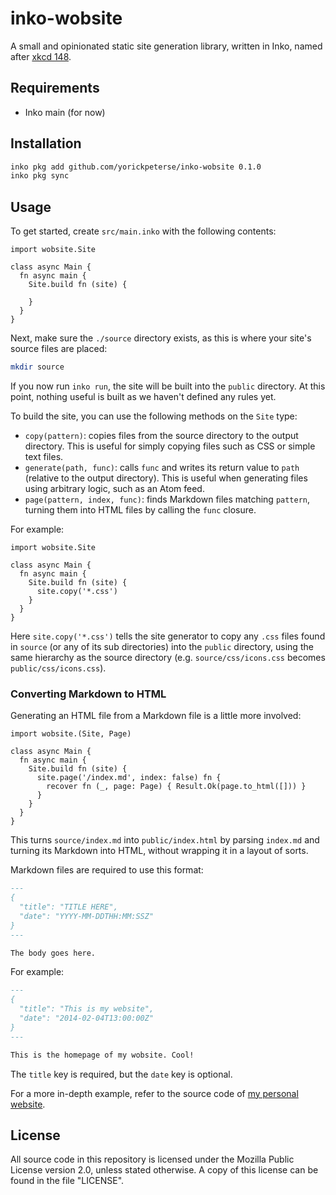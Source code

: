 # inko-wobsite

A small and opinionated static site generation library, written in Inko, named
after [xkcd 148](https://xkcd.com/148/).

## Requirements

- Inko main (for now)

## Installation

```bash
inko pkg add github.com/yorickpeterse/inko-wobsite 0.1.0
inko pkg sync
```

## Usage

To get started, create `src/main.inko` with the following contents:

```inko
import wobsite.Site

class async Main {
  fn async main {
    Site.build fn (site) {

    }
  }
}
```

Next, make sure the `./source` directory exists, as this is where your site's
source files are placed:

```bash
mkdir source
```

If you now run `inko run`, the site will be built into the `public` directory.
At this point, nothing useful is built as we haven't defined any rules yet.

To build the site, you can use the following methods on the `Site` type:

- `copy(pattern)`: copies files from the source directory to the output
  directory. This is useful for simply copying files such as CSS or simple text
  files.
- `generate(path, func)`: calls `func` and writes its return value to `path`
  (relative to the output directory). This is useful when generating files using
  arbitrary logic, such as an Atom feed.
- `page(pattern, index, func)`: finds Markdown files matching `pattern`, turning
  them into HTML files by calling the `func` closure.

For example:

```inko
import wobsite.Site

class async Main {
  fn async main {
    Site.build fn (site) {
      site.copy('*.css')
    }
  }
}
```

Here `site.copy('*.css')` tells the site generator to copy any `.css` files
found in `source` (or any of its sub directories) into the `public` directory,
using the same hierarchy as the source directory (e.g. `source/css/icons.css`
becomes `public/css/icons.css`).

### Converting Markdown to HTML

Generating an HTML file from a Markdown file is a little more involved:

```inko
import wobsite.(Site, Page)

class async Main {
  fn async main {
    Site.build fn (site) {
      site.page('/index.md', index: false) fn {
        recover fn (_, page: Page) { Result.Ok(page.to_html([])) }
      }
    }
  }
}
```

This turns `source/index.md` into `public/index.html` by parsing `index.md` and
turning its Markdown into HTML, without wrapping it in a layout of sorts.

Markdown files are required to use this format:

```markdown
---
{
  "title": "TITLE HERE",
  "date": "YYYY-MM-DDTHH:MM:SSZ"
}
---

The body goes here.
```

For example:

```markdown
---
{
  "title": "This is my website",
  "date": "2014-02-04T13:00:00Z"
}
---

This is the homepage of my wobsite. Cool!
```

The `title` key is required, but the `date` key is optional.

For a more in-depth example, refer to the source code of [my personal
website](https://github.com/yorickpeterse/yorickpeterse.com/blob/main/src/main.inko).

## License

All source code in this repository is licensed under the Mozilla Public License
version 2.0, unless stated otherwise. A copy of this license can be found in the
file "LICENSE".
